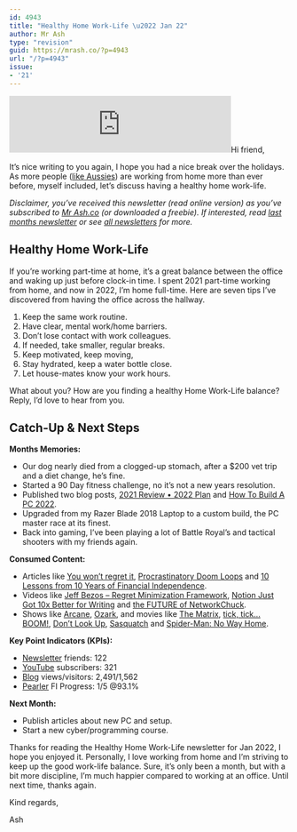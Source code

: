 ```yaml
---
id: 4943
title: "Healthy Home Work-Life \u2022 Jan 22"
author: Mr Ash
type: "revision"
guid: https://mrash.co/?p=4943
url: "/?p=4943"
issue:
- '21'
---
```


<iframe frameborder="0" height="102px" loading="lazy" scrolling="no" src="https://anchor.fm/mrashleyball/embed/episodes/Healthy-Home-Work-Life--Jan-22-e1do846" width="400px"></iframe>Hi friend,

It’s nice writing to you again, I hope you had a nice break over the holidays. As more people ([like Aussies](https://www.abs.gov.au/media-centre/media-releases/year-covid-19-and-australians-work-home-more)) are working from home more than ever before, myself included, let’s discuss having a healthy home work-life.

*Disclaimer, you’ve received this newsletter (read online version) as you’ve subscribed to* [*Mr Ash.co*](https://mrash.co/) *(or downloaded a freebie). If interested, read* [*last months newsletter*](https://mrash.co/letter/lets-write-nov-21/) *or see* [*all newsletters*](https://mrash.co/newsletters/) *for more.*

## Healthy Home Work-Life

If you’re working part-time at home, it’s a great balance between the office and waking up just before clock-in time. I spent 2021 part-time working from home, and now in 2022, I’m home full-time. Here are seven tips I’ve discovered from having the office across the hallway.

1. Keep the same work routine.
2. Have clear, mental work/home barriers.
3. Don’t lose contact with work colleagues.
4. If needed, take smaller, regular breaks.
5. Keep motivated, keep moving,
6. Stay hydrated, keep a water bottle close.
7. Let house-mates know your work hours.

What about you? How are you finding a healthy Home Work-Life balance? Reply, I’d love to hear from you.

## Catch-Up &amp; Next Steps

**Months Memories:**

- Our dog nearly died from a clogged-up stomach, after a $200 vet trip and a diet change, he’s fine.
- Started a 90 Day fitness challenge, no it’s not a new years resolution.
- Published two blog posts, [2021 Review • 2022 Plan](https://mrash.co/2021-review-2022-plan/) and [How To Build A PC 2022](https://mrash.co/how-to-build-a-pc-2022/).
- Upgraded from my Razer Blade 2018 Laptop to a custom build, the PC master race at its finest.
- Back into gaming, I’ve been playing a lot of Battle Royal’s and tactical shooters with my friends again.

**Consumed Content:**

- Articles like [You won’t regret it](https://www.morningbrew.com/daily/issues/you-won-t-regret-it), [Procrastinatory Doom Loops](https://brennancolberg.com/writing/procrastinatory-doom-loops) and [10 Lessons from 10 Years of Financial Independence](https://www.aussiefirebug.com/10-lessons-ive-learned-from-10-years-pursuing-financial-independence/).
- Videos like [Jeff Bezos – Regret Minimization Framework](https://youtu.be/jwG_qR6XmDQ), [Notion Just Got 10x Better for Writing](https://youtu.be/yYk34XsDARAVideos) and [the FUTURE of NetworkChuck](https://youtu.be/UiO6uFHqwbU).
- Shows like [Arcane](https://arcane.com/en-us/), [Ozark](https://en.wikipedia.org/wiki/Ozark_(TV_series)), and movies like [The Matrix](https://letterboxd.com/film/the-matrix/), [tick, tick…BOOM!](https://letterboxd.com/film/tick-tick-boom-2021/), [Don’t Look Up](https://letterboxd.com/film/dont-look-up-2021/), [Sasquatch](https://letterboxd.com/mrashleyball/film/sasquatch-2021/) and [Spider-Man: No Way Home](https://letterboxd.com/mrashleyball/film/spider-man-no-way-home/).

**Key Point Indicators (KPIs):**

- [Newsletter](https://mrash.co/newsletters) friends: 122
- [YouTube](https://youtube.com/mrashleyball) subscribers: 321
- [Blog](https://mrash.co/blog/) views/visitors: 2,491/1,562
- [Pearler](https://pearler.com/invited/ASHLEY43593) FI Progress: 1/5 @93.1%

**Next Month:**

- Publish articles about new PC and setup.
- Start a new cyber/programming course.

Thanks for reading the Healthy Home Work-Life newsletter for Jan 2022, I hope you enjoyed it. Personally, I love working from home and I’m striving to keep up the good work-life balance. Sure, it’s only been a month, but with a bit more discipline, I’m much happier compared to working at an office. Until next time, thanks again.

Kind regards,

Ash